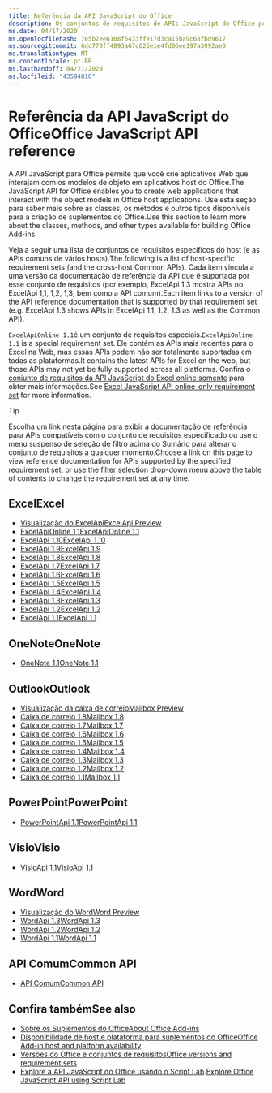 ```yaml
---
title: Referência da API JavaScript do Office
description: Os conjuntos de requisitos de APIs JavaScript do Office por host.
ms.date: 04/17/2020
ms.openlocfilehash: 765b2ee6108f6433ffe17d3ca15ba9c68fbd9617
ms.sourcegitcommit: 6dd770ff4893a67c625e1e4fd06ee197a3992ae0
ms.translationtype: MT
ms.contentlocale: pt-BR
ms.lasthandoff: 04/21/2020
ms.locfileid: "43594818"
---
```

# <a name="office-javascript-api-reference"></a><span data-ttu-id="0d8a5-103">Referência da API JavaScript do Office</span><span class="sxs-lookup"><span data-stu-id="0d8a5-103">Office JavaScript API reference</span></span>

<span data-ttu-id="0d8a5-104">A API JavaScript para Office permite que você crie aplicativos Web que interajam com os modelos de objeto em aplicativos host do Office.</span><span class="sxs-lookup"><span data-stu-id="0d8a5-104">The JavaScript API for Office enables you to create web applications that interact with the object models in Office host applications.</span></span> <span data-ttu-id="0d8a5-105">Use esta seção para saber mais sobre as classes, os métodos e outros tipos disponíveis para a criação de suplementos do Office.</span><span class="sxs-lookup"><span data-stu-id="0d8a5-105">Use this section to learn more about the classes, methods, and other types available for building Office Add-ins.</span></span>

<span data-ttu-id="0d8a5-106">Veja a seguir uma lista de conjuntos de requisitos específicos do host (e as APIs comuns de vários hosts).</span><span class="sxs-lookup"><span data-stu-id="0d8a5-106">The following is a list of host-specific requirement sets (and the cross-host Common APIs).</span></span> <span data-ttu-id="0d8a5-107">Cada item vincula a uma versão da documentação de referência da API que é suportada por esse conjunto de requisitos (por exemplo, ExcelApi 1,3 mostra APIs no ExcelApi 1,1, 1,2, 1,3, bem como a API comum).</span><span class="sxs-lookup"><span data-stu-id="0d8a5-107">Each item links to a version of the API reference documentation that is supported by that requirement set (e.g. ExcelApi 1.3 shows APIs in ExcelApi 1.1, 1.2, 1.3 as well as the Common API).</span></span>

<span data-ttu-id="0d8a5-108">`ExcelApiOnline 1.1`é um conjunto de requisitos especiais.</span><span class="sxs-lookup"><span data-stu-id="0d8a5-108">`ExcelApiOnline 1.1` is a special requirement set.</span></span> <span data-ttu-id="0d8a5-109">Ele contém as APIs mais recentes para o Excel na Web, mas essas APIs podem não ser totalmente suportadas em todas as plataformas.</span><span class="sxs-lookup"><span data-stu-id="0d8a5-109">It contains the latest APIs for Excel on the web, but those APIs may not yet be fully supported across all platforms.</span></span> <span data-ttu-id="0d8a5-110">Confira o [conjunto de requisitos da API JavaScript do Excel online somente](/office/dev/add-ins/reference/requirement-sets/excel-api-online-requirement-set) para obter mais informações.</span><span class="sxs-lookup"><span data-stu-id="0d8a5-110">See [Excel JavaScript API online-only requirement set](/office/dev/add-ins/reference/requirement-sets/excel-api-online-requirement-set) for more information.</span></span>

> [!TIP]
> <span data-ttu-id="0d8a5-111">Escolha um link nesta página para exibir a documentação de referência para APIs compatíveis com o conjunto de requisitos especificado ou use o menu suspenso de seleção de filtro acima do Sumário para alterar o conjunto de requisitos a qualquer momento.</span><span class="sxs-lookup"><span data-stu-id="0d8a5-111">Choose a link on this page to view reference documentation for APIs supported by the specified requirement set, or use the filter selection drop-down menu above the table of contents to change the requirement set at any time.</span></span>

## <a name="excel"></a><span data-ttu-id="0d8a5-112">Excel</span><span class="sxs-lookup"><span data-stu-id="0d8a5-112">Excel</span></span>

- [<span data-ttu-id="0d8a5-113">Visualização do ExcelApi</span><span class="sxs-lookup"><span data-stu-id="0d8a5-113">ExcelApi Preview</span></span>](/javascript/api/excel?view=excel-js-preview)
- [<span data-ttu-id="0d8a5-114">ExcelApiOnline 1,1</span><span class="sxs-lookup"><span data-stu-id="0d8a5-114">ExcelApiOnline 1.1</span></span>](/javascript/api/excel?view=excel-js-online)
- [<span data-ttu-id="0d8a5-115">ExcelApi 1.10</span><span class="sxs-lookup"><span data-stu-id="0d8a5-115">ExcelApi 1.10</span></span>](/javascript/api/excel?view=excel-js-1.10)
- [<span data-ttu-id="0d8a5-116">ExcelApi 1.9</span><span class="sxs-lookup"><span data-stu-id="0d8a5-116">ExcelApi 1.9</span></span>](/javascript/api/excel?view=excel-js-1.9)
- [<span data-ttu-id="0d8a5-117">ExcelApi 1.8</span><span class="sxs-lookup"><span data-stu-id="0d8a5-117">ExcelApi 1.8</span></span>](/javascript/api/excel?view=excel-js-1.8)
- [<span data-ttu-id="0d8a5-118">ExcelApi 1.7</span><span class="sxs-lookup"><span data-stu-id="0d8a5-118">ExcelApi 1.7</span></span>](/javascript/api/excel?view=excel-js-1.7)
- [<span data-ttu-id="0d8a5-119">ExcelApi 1.6</span><span class="sxs-lookup"><span data-stu-id="0d8a5-119">ExcelApi 1.6</span></span>](/javascript/api/excel?view=excel-js-1.6)
- [<span data-ttu-id="0d8a5-120">ExcelApi 1.5</span><span class="sxs-lookup"><span data-stu-id="0d8a5-120">ExcelApi 1.5</span></span>](/javascript/api/excel?view=excel-js-1.5)
- [<span data-ttu-id="0d8a5-121">ExcelApi 1.4</span><span class="sxs-lookup"><span data-stu-id="0d8a5-121">ExcelApi 1.4</span></span>](/javascript/api/excel?view=excel-js-1.4)
- [<span data-ttu-id="0d8a5-122">ExcelApi 1.3</span><span class="sxs-lookup"><span data-stu-id="0d8a5-122">ExcelApi 1.3</span></span>](/javascript/api/excel?view=excel-js-1.3)
- [<span data-ttu-id="0d8a5-123">ExcelApi 1.2</span><span class="sxs-lookup"><span data-stu-id="0d8a5-123">ExcelApi 1.2</span></span>](/javascript/api/excel?view=excel-js-1.2)
- [<span data-ttu-id="0d8a5-124">ExcelApi 1.1</span><span class="sxs-lookup"><span data-stu-id="0d8a5-124">ExcelApi 1.1</span></span>](/javascript/api/excel?view=excel-js-1.1)

## <a name="onenote"></a><span data-ttu-id="0d8a5-125">OneNote</span><span class="sxs-lookup"><span data-stu-id="0d8a5-125">OneNote</span></span>

- [<span data-ttu-id="0d8a5-126">OneNote 1,1</span><span class="sxs-lookup"><span data-stu-id="0d8a5-126">OneNote 1.1</span></span>](/javascript/api/onenote?view=onenote-js-1.1)

## <a name="outlook"></a><span data-ttu-id="0d8a5-127">Outlook</span><span class="sxs-lookup"><span data-stu-id="0d8a5-127">Outlook</span></span>

- [<span data-ttu-id="0d8a5-128">Visualização da caixa de correio</span><span class="sxs-lookup"><span data-stu-id="0d8a5-128">Mailbox Preview</span></span>](/javascript/api/outlook?view=outlook-js-preview)
- [<span data-ttu-id="0d8a5-129">Caixa de correio 1.8</span><span class="sxs-lookup"><span data-stu-id="0d8a5-129">Mailbox 1.8</span></span>](/javascript/api/outlook?view=outlook-js-1.8)
- [<span data-ttu-id="0d8a5-130">Caixa de correio 1.7</span><span class="sxs-lookup"><span data-stu-id="0d8a5-130">Mailbox 1.7</span></span>](/javascript/api/outlook?view=outlook-js-1.7)
- [<span data-ttu-id="0d8a5-131">Caixa de correio 1.6</span><span class="sxs-lookup"><span data-stu-id="0d8a5-131">Mailbox 1.6</span></span>](/javascript/api/outlook?view=outlook-js-1.6)
- [<span data-ttu-id="0d8a5-132"> Caixa de correio 1.5</span><span class="sxs-lookup"><span data-stu-id="0d8a5-132">Mailbox 1.5</span></span>](/javascript/api/outlook?view=outlook-js-1.5)
- [<span data-ttu-id="0d8a5-133"> Caixa de correio 1.4</span><span class="sxs-lookup"><span data-stu-id="0d8a5-133">Mailbox 1.4</span></span>](/javascript/api/outlook?view=outlook-js-1.4)
- [<span data-ttu-id="0d8a5-134"> Caixa de correio 1.3</span><span class="sxs-lookup"><span data-stu-id="0d8a5-134">Mailbox 1.3</span></span>](/javascript/api/outlook?view=outlook-js-1.3)
- [<span data-ttu-id="0d8a5-135">Caixa de correio 1.2</span><span class="sxs-lookup"><span data-stu-id="0d8a5-135">Mailbox 1.2</span></span>](/javascript/api/outlook?view=outlook-js-1.2)
- [<span data-ttu-id="0d8a5-136"> Caixa de correio 1.1</span><span class="sxs-lookup"><span data-stu-id="0d8a5-136">Mailbox 1.1</span></span>](/javascript/api/outlook?view=outlook-js-1.1)

## <a name="powerpoint"></a><span data-ttu-id="0d8a5-137">PowerPoint</span><span class="sxs-lookup"><span data-stu-id="0d8a5-137">PowerPoint</span></span>

- [<span data-ttu-id="0d8a5-138">PowerPointApi 1.1</span><span class="sxs-lookup"><span data-stu-id="0d8a5-138">PowerPointApi 1.1</span></span>](/javascript/api/powerpoint?view=powerpoint-js-1.1)

## <a name="visio"></a><span data-ttu-id="0d8a5-139">Visio</span><span class="sxs-lookup"><span data-stu-id="0d8a5-139">Visio</span></span>

- [<span data-ttu-id="0d8a5-140">VisioApi 1,1</span><span class="sxs-lookup"><span data-stu-id="0d8a5-140">VisioApi 1.1</span></span>](/javascript/api/visio?view=visio-js-1.1)

## <a name="word"></a><span data-ttu-id="0d8a5-141">Word</span><span class="sxs-lookup"><span data-stu-id="0d8a5-141">Word</span></span>

- [<span data-ttu-id="0d8a5-142">Visualização do Word</span><span class="sxs-lookup"><span data-stu-id="0d8a5-142">Word Preview</span></span>](/javascript/api/word?view=word-js-preview)
- [<span data-ttu-id="0d8a5-143">WordApi 1.3</span><span class="sxs-lookup"><span data-stu-id="0d8a5-143">WordApi 1.3</span></span>](/javascript/api/word?view=word-js-1.3)
- [<span data-ttu-id="0d8a5-144">WordApi 1.2</span><span class="sxs-lookup"><span data-stu-id="0d8a5-144">WordApi 1.2</span></span>](/javascript/api/word?view=word-js-1.2)
- [<span data-ttu-id="0d8a5-145">WordApi 1.1</span><span class="sxs-lookup"><span data-stu-id="0d8a5-145">WordApi 1.1</span></span>](/javascript/api/word?view=word-js-1.1)

## <a name="common-api"></a><span data-ttu-id="0d8a5-146">API Comum</span><span class="sxs-lookup"><span data-stu-id="0d8a5-146">Common API</span></span>

- [<span data-ttu-id="0d8a5-147">API Comum</span><span class="sxs-lookup"><span data-stu-id="0d8a5-147">Common API</span></span>](/javascript/api/office?view=common-js)

## <a name="see-also"></a><span data-ttu-id="0d8a5-148">Confira também</span><span class="sxs-lookup"><span data-stu-id="0d8a5-148">See also</span></span>

- [<span data-ttu-id="0d8a5-149">Sobre os Suplementos do Office</span><span class="sxs-lookup"><span data-stu-id="0d8a5-149">About Office Add-ins</span></span>](/office/dev/add-ins/overview)
- [<span data-ttu-id="0d8a5-150">Disponibilidade de host e plataforma para suplementos do Office</span><span class="sxs-lookup"><span data-stu-id="0d8a5-150">Office Add-in host and platform availability</span></span>](/office/dev/add-ins/overview/office-add-in-availability)
- [<span data-ttu-id="0d8a5-151">Versões do Office e conjuntos de requisitos</span><span class="sxs-lookup"><span data-stu-id="0d8a5-151">Office versions and requirement sets</span></span>](/office/dev/add-ins/develop/office-versions-and-requirement-sets)
- <span data-ttu-id="0d8a5-152">[Explore a API JavaScript do Office usando o Script Lab](/office/dev/add-ins/overview/explore-with-script-lab).</span><span class="sxs-lookup"><span data-stu-id="0d8a5-152">[Explore Office JavaScript API using Script Lab](/office/dev/add-ins/overview/explore-with-script-lab)</span></span>
